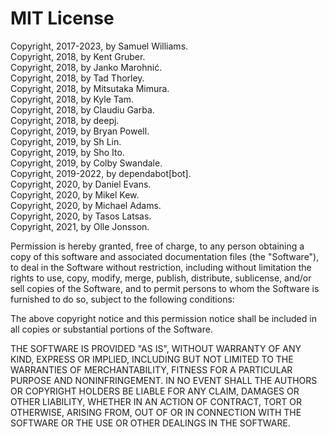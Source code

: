 # MIT License

Copyright, 2017-2023, by Samuel Williams.  
Copyright, 2018, by Kent Gruber.  
Copyright, 2018, by Janko Marohnić.  
Copyright, 2018, by Tad Thorley.  
Copyright, 2018, by Mitsutaka Mimura.  
Copyright, 2018, by Kyle Tam.  
Copyright, 2018, by Claudiu Garba.  
Copyright, 2018, by deepj.  
Copyright, 2019, by Bryan Powell.  
Copyright, 2019, by Sh Lin.  
Copyright, 2019, by Sho Ito.  
Copyright, 2019, by Colby Swandale.  
Copyright, 2019-2022, by dependabot[bot].  
Copyright, 2020, by Daniel Evans.  
Copyright, 2020, by Mikel Kew.  
Copyright, 2020, by Michael Adams.  
Copyright, 2020, by Tasos Latsas.  
Copyright, 2021, by Olle Jonsson.  

Permission is hereby granted, free of charge, to any person obtaining a copy
of this software and associated documentation files (the "Software"), to deal
in the Software without restriction, including without limitation the rights
to use, copy, modify, merge, publish, distribute, sublicense, and/or sell
copies of the Software, and to permit persons to whom the Software is
furnished to do so, subject to the following conditions:

The above copyright notice and this permission notice shall be included in all
copies or substantial portions of the Software.

THE SOFTWARE IS PROVIDED "AS IS", WITHOUT WARRANTY OF ANY KIND, EXPRESS OR
IMPLIED, INCLUDING BUT NOT LIMITED TO THE WARRANTIES OF MERCHANTABILITY,
FITNESS FOR A PARTICULAR PURPOSE AND NONINFRINGEMENT. IN NO EVENT SHALL THE
AUTHORS OR COPYRIGHT HOLDERS BE LIABLE FOR ANY CLAIM, DAMAGES OR OTHER
LIABILITY, WHETHER IN AN ACTION OF CONTRACT, TORT OR OTHERWISE, ARISING FROM,
OUT OF OR IN CONNECTION WITH THE SOFTWARE OR THE USE OR OTHER DEALINGS IN THE
SOFTWARE.
